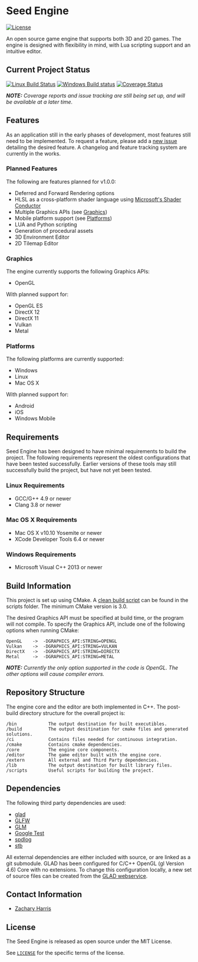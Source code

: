 # Seed Engine
[![License](https://img.shields.io/github/license/mashape/apistatus.svg)](LICENSE)

An open source game engine that supports both 3D and 2D games. The engine is designed with flexibility in mind, with Lua scripting support and an intuitive editor.

## Current Project Status

[![Linux Build Status](https://travis-ci.org/ConficturaStudios/seed-engine.svg?branch=master)](https://travis-ci.org/ConficturaStudios/seed-engine) 
[![Windows Build status](https://ci.appveyor.com/api/projects/status/n7te2x6t1ie888tv?svg=true)](https://ci.appveyor.com/project/ConficturaStudios/seed-engine)
[![Coverage Status](https://coveralls.io/repos/github/ConficturaStudios/seed-engine/badge.svg?branch=master)](https://coveralls.io/github/ConficturaStudios/seed-engine?branch=master)

***NOTE:*** *Coverage reports and issue tracking are still being set up, and will be available at a later time.*

## Features

As an application still in the early phases of development, most features still need to be implemented. To request a feature, please add a [new issue](https://github.com/ConficturaStudios/seed-engine/issues/new) detailing the desired feature. A changelog and feature tracking system are currently in the works.

### Planned Features

The following are features planned for v1.0.0:

- Deferred and Forward Rendering options
- HLSL as a cross-platform shader language using [Microsoft's Shader Conductor](https://github.com/Microsoft/ShaderConductor)
- Multiple Graphics APIs (see [Graphics](#Graphics))
- Mobile platform support (see [Platforms](#Platforms))
- LUA and Python scripting
- Generation of procedural assets
- 3D Environment Editor
- 2D Tilemap Editor

### Graphics

The engine currently supports the following Graphics APIs:

- OpenGL

With planned support for:

- OpenGL ES
- DirectX 12
- DirectX 11
- Vulkan
- Metal

### Platforms

The following platforms are currently supported:

- Windows
- Linux
- Mac OS X

With planned support for:

- Android
- iOS
- Windows Mobile

## Requirements

Seed Engine has been designed to have minimal requirements to build the project. The following requirements represent the oldest configurations that have been tested successfully. Earlier versions of these tools may still successfully build the project, but have not yet been tested.

### Linux Requirements
- GCC/G++ 4.9 or newer
- Clang 3.8 or newer
### Mac OS X Requirements
- Mac OS X v10.10 Yosemite or newer
- XCode Developer Tools 6.4 or newer
### Windows Requirements
- Microsoft Visual C++ 2013 or newer

## Build Information

This project is set up using CMake. A [clean build script](https://github.com/ConficturaStudios/seed-engine/blob/master/scripts/clean_rebuild.py) can be found in the scripts folder. The minimum CMake version is 3.0.

The desired Graphics API must be specified at build time, or the program will not compile. To specify the Graphics API, include one of the following options when running CMake:

    OpenGL    ->  -DGRAPHICS_API:STRING=OPENGL
    Vulkan    ->  -DGRAPHICS_API:STRING=VULKAN
    DirectX   ->  -DGRAPHICS_API:STRING=DIRECTX
    Metal     ->  -DGRAPHICS_API:STRING=METAL

***NOTE:*** *Currently the only option supported in the code is OpenGL. The other options will cause compiler errors.*

## Repository Structure

The engine core and the editor are both implemented in C++. The post-build directory structure for the overall project is:

    /bin            The output destination for built executibles.
    /build          The output desitination for cmake files and generated solutions.
    /ci             Contains files needed for continuous integration.
    /cmake          Contains cmake dependencies.
    /core           The engine core components.
    /editor         The game editor built with the engine core.
    /extern         All external and Third Party dependencies.
    /lib            The output destination for built library files.
    /scripts        Useful scripts for building the project.

## Dependencies

The following third party dependencies are used:

- [glad](https://github.com/Dav1dde/glad)
- [GLFW](https://github.com/glfw/glfw)
- [GLM](https://github.com/g-truc/glm)
- [Google Test](https://github.com/google/googletest)
- [spdlog](https://github.com/gabime/spdlog)
- [stb](https://github.com/nothings/stb)

All external dependencies are either included with source, or are linked as a git submodule. GLAD has been configured for C/C++ OpenGL (gl Version 4.6) Core with no extensions. To change this configuration locally, a new set of source files can be created from the [GLAD webservice](https://glad.dav1d.de/).

## Contact Information

- [Zachary Harris](mailto:zach@conficturastudios.com)

## License

The Seed Engine is released as open source under the MIT License.

See [`LICENSE`](LICENSE) for the specific terms of the license.